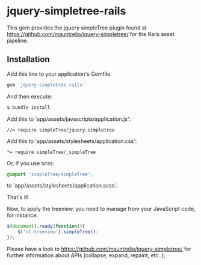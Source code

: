# jquery-simpletree-rails

This gem provides the jquery simpleTree plugin found at https://github.com/mauntrelio/jquery-simpletree/ for the Rails asset pipeline.

## Installation

Add this line to your application's Gemfile:

```ruby
gem 'jquery-simpletree-rails'
```

And then execute:

```bash
$ bundle install
```

Add this to 'app/assets/javascripts/application.js':

```
//= require simpleTree/jquery.simpletree
```

Add this to 'app/assets/stylesheets/application.css':

```
*= require simpleTree/_simpleTree
```

Or, if you use scss:

```scss
@import 'simpleTree/simpleTree';
```

to 'app/assets/stylesheets/application.scss'.

That's it!

Now, to apply the treeview, you need to manage from your JavaScript code, for instance:

```javascript
$(document).ready(function(){
	$('ul.treeview').simpleTree();
});

```

Please have a look to https://github.com/mauntrelio/jquery-simpletree/ for further information about APIs (collapse, expand, repaint, etc..);
